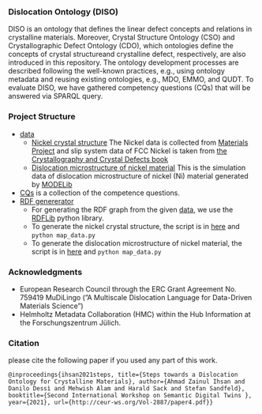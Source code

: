 ### Dislocation Ontology (DISO)

DISO is an ontology that defines the linear defect concepts and relations in crystalline materials. Moreover, Crystal Structure Ontology (CSO) and Crystallographic Defect Ontology (CDO), which ontologies define the concepts of crystal structureand crystalline defect, respectively, are also introduced in this repository. The ontology development processes are described following the well-known practices, e.g., using ontology metadata and reusing existing  ontologies,  e.g.,  MDO,  EMMO,  and  QUDT. To evaluate DISO, we have gathered competency questions (CQs) that will be answered via SPARQL query.

### Project Structure
* [data](/data/)
    * [Nickel crystal structure](/data/MaterialProject/Nickel/overall.ttl) 
    The Nickel data is collected from [Materials Project](https://materialsproject.org) and slip system data of FCC Nickel is taken from [the Crystallography and Crystal Defects book](https://onlinelibrary.wiley.com/doi/book/10.1002/9781119961468)
    * [Dislocation microstructure of nickel material](/data/modelib-microstructure/modelib-nickel-microstructure.ttl)
    This is the simulation data of dislocation microstructure of nickel (Ni) material generated by [MODELib](https://github.com/giacomo-po/MoDELib)
* [CQs](/CQs/CQs.md) is a collection of the competence questions.
* [RDF genererator](/python-script/)
    * For generating the RDF graph from the given [data](/data/), we use the [RDFLib](https://github.com/RDFLib/rdflib) python library.
    * To generate the nickel crystal structure, the script is in [here](/python-script/MaterialProject/) and `python map_data.py`
    * To generate the dislocation microstructure of nickel material, the script is in [here](/python-script/modelib/) and `python map_data.py`

### Acknowledgments
* European Research Council through the ERC Grant Agreement No. 759419 MuDiLingo (”A Multiscale Dislocation Language for Data-Driven Materials Science”)
* Helmholtz Metadata Collaboration (HMC) within the Hub Information at the Forschungszentrum Jülich.


### Citation 
please cite the following paper if you used any part of this work. 

`@inproceedings{ihsan2021steps,
title={Steps towards a Dislocation Ontology for Crystalline Materials},
author={Ahmad Zainul Ihsan and Danilo Dessì and Mehwish Alam and Harald Sack and Stefan Sandfeld},
booktitle={Second International Workshop on Semantic Digital Twins },
year={2021},
url={http://ceur-ws.org/Vol-2887/paper4.pdf}}`
